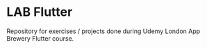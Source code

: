 # LAB Flutter
 Repository for exercises / projects done during Udemy London App Brewery Flutter course.
